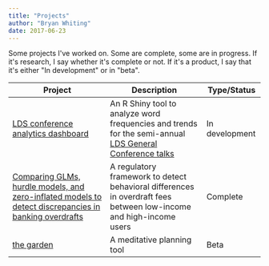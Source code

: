 ```yaml
---
title: "Projects"
author: "Bryan Whiting"
date: 2017-06-23
---
```


Some projects I've worked on. Some are complete, some are in progress. If it's research, I say whether it's complete or not. If it's a product, I say that it's either "In development" or in "beta".

|Project | Description | Type/Status|
|-----|------|------|
|[LDS conference analytics dashboard](https://github.com/bryanwhiting/ldsconf-analysis) |An R Shiny tool to analyze word frequencies and trends for the semi-annual [LDS General Conference talks](https://www.lds.org/general-conference/?lang=eng)|In development|
|[Comparing GLMs, hurdle models, and zero-inflated models to detect discrepancies in banking overdrafts](https://github.com/bryanwhiting/banking_overdrafts/blob/master/overdraft-GLMs.pdf)|A regulatory framework to detect behavioral differences in overdraft fees between low-income and high-income users|Complete|
|[the garden](https://github.com/bryanwhiting/the-garden)|A meditative planning tool| Beta|

